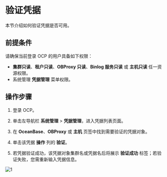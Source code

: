 # 验证凭据

本节介绍如何验证凭据是否可用。

## 前提条件

请确保当前登录 OCP 的用户具备如下权限：

* **集群只读**、**租户只读**、**OBProxy 只读**、**Binlog 服务只读** 或 **主机只读** 任一资源权限。
* 系统管理 **凭据管理** 菜单权限。

## 操作步骤

1. 登录 OCP。

2. 单击左导航栏 **系统管理** \> **凭据管理**，进入凭据列表页面。

3. 在 **OceanBase**、**OBProxy** 或 **主机** 页签中找到需要验证的凭据对象。

4. 单击该凭据 **操作** 列的 **验证**。

5. 若凭据验证成功，该凭据对象集群名或凭据名后将展示 **验证成功** 标签；若验证失败，您需重新输入凭据信息。

![1](https://obbusiness-private.oss-cn-shanghai.aliyuncs.com/doc/img/ocp/422/%E9%AA%8C%E8%AF%81%E5%87%AD%E6%8D%AE.png)
